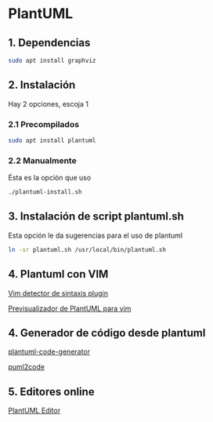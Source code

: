 # PlantUML

## 1. Dependencias

```bash
sudo apt install graphviz
```

## 2. Instalación

Hay 2 opciones, escoja 1

### 2.1 Precompilados

```bash
sudo apt install plantuml
```

### 2.2 Manualmente

Ésta es la opción que uso

```bash
./plantuml-install.sh
```

## 3. Instalación de script **plantuml.sh**

Esta opción le da sugerencias para el uso de plantuml

```bash
ln -sr plantuml.sh /usr/local/bin/plantuml.sh
```

## 4. Plantuml con VIM

[Vim detector de sintaxis plugin](https://github.com/aklt/plantuml-syntax)

[Previsualizador de PlantUML para vim](https://github.com/weirongxu/plantuml-previewer.vim)

## 4. Generador de código desde plantuml

[plantuml-code-generator](https://github.com/bafolts/plantuml-code-generator)

[puml2code](https://github.com/jupe/puml2code)

## 5. Editores online

[PlantUML Editor](https://plantuml-editor.kkeisuke.com/)
